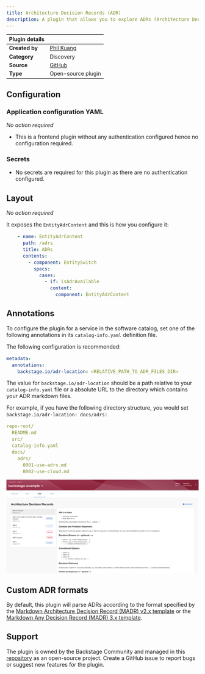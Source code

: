 ```yaml
---
title: Architecture Decision Records (ADR) 
description: A plugin that allows you to explore ADRs (Architecture Decision Records) associated with your entities.
---
```


| Plugin details |                                                                                |
| -------------- | ------------------------------------------------------------------------------ |
| **Created by** | [Phil Kuang](https://github.com/kuangp)                                                      |
| **Category**   | Discovery                                                                        |
| **Source**     | [GitHub](https://github.com/backstage/community-plugins/tree/main/workspaces/adr/plugins/adr) |
| **Type**       | Open-source plugin                                                             |


## Configuration

### Application configuration YAML

_No action required_

- This is a frontend plugin without any authentication configured hence no configuration required. 


### Secrets

- No secrets are required for this plugin as there are no authentication configured. 

## Layout

_No action required_

It exposes the `EntityAdrContent` and this is how you configure it:

```YAML
    - name: EntityAdrContent
      path: /adrs
      title: ADRs
      contents:
        - component: EntitySwitch
          specs:
            cases:
              - if: isAdrAvailable
                content:
                  component: EntityAdrContent
```




## Annotations

To configure the plugin for a service in the software catalog, set one of the following annotations in its `catalog-info.yaml` definition file.

The following configuration is recommended:

```YAML
metadata:
  annotations:
    backstage.io/adr-location: <RELATIVE_PATH_TO_ADR_FILES_DIR>
```
The value for `backstage.io/adr-location` should be a path relative to your `catalog-info.yaml` file or a absolute URL to the directory which contains your ADR markdown files.

For example, if you have the following directory structure, you would set `backstage.io/adr-location: docs/adrs:`

```YAML
repo-root/
  README.md
  src/
  catalog-info.yaml
  docs/
    adrs/
      0001-use-adrs.md
      0002-use-cloud.md
```

![](./static/adr-plugin.png)

## Custom ADR formats

By default, this plugin will parse ADRs according to the format specified by the [Markdown Architecture Decision Record (MADR) v2.x template](https://github.com/adr/madr/tree/2.1.2) or the [Markdown Any Decision Record (MADR) 3.x template](https://github.com/adr/madr/tree/3.0.0). 

## Support

The plugin is owned by the Backstage Community and managed in this [repository](https://github.com/backstage/community-plugins/tree/main/workspaces/adr) as an open-source project. Create a GitHub issue to report bugs or suggest new features for the plugin.

